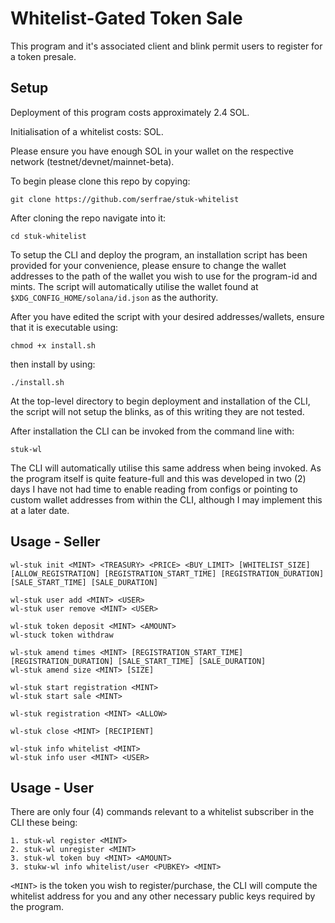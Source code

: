 # Whitelist-Gated Token Sale

This program and it's associated client and blink permit users to register for a token presale.

## Setup
Deployment of this program costs approximately 2.4 SOL.

Initialisation of a whitelist costs: SOL.

Please ensure you have enough SOL in your wallet on the respective network (testnet/devnet/mainnet-beta).

To begin please clone this repo by copying:

```git clone https://github.com/serfrae/stuk-whitelist```

After cloning the repo navigate into it:

```cd stuk-whitelist```

To setup the CLI and deploy the program, an installation script has been provided for your convenience,
please ensure to change the wallet addresses to the path of the wallet you wish to use for the program-id and mints.
The script will automatically utilise the wallet found at `$XDG_CONFIG_HOME/solana/id.json` as the authority.

After you have edited the script with your desired addresses/wallets, ensure that it is executable using:

```chmod +x install.sh```

then install by using:

```./install.sh```

At the top-level directory to begin deployment and installation of the CLI, the script will not setup the blinks, as
of this writing they are not tested.

After installation the CLI can be invoked from the command line with:

```stuk-wl```

The CLI will automatically utilise this same address when being invoked. As the program itself is quite feature-full
and this was developed in two (2) days I have not had time to enable reading from configs or pointing to custom wallet
addresses from within the CLI, although I may implement this at a later date.

## Usage - Seller

```
wl-stuk init <MINT> <TREASURY> <PRICE> <BUY_LIMIT> [WHITELIST_SIZE] [ALLOW_REGISTRATION] [REGISTRATION_START_TIME] [REGISTRATION_DURATION] [SALE_START_TIME] [SALE_DURATION]
```

```
wl-stuk user add <MINT> <USER>
wl-stuk user remove <MINT> <USER>
```

```
wl-stuk token deposit <MINT> <AMOUNT>
wl-stuck token withdraw 
```

```
wl-stuk amend times <MINT> [REGISTRATION_START_TIME] [REGISTRATION_DURATION] [SALE_START_TIME] [SALE_DURATION]
wl-stuk amend size <MINT> [SIZE]
```

```
wl-stuk start registration <MINT>
wl-stuk start sale <MINT>
```

```
wl-stuk registration <MINT> <ALLOW>
```

```
wl-stuk close <MINT> [RECIPIENT]
```

```
wl-stuk info whitelist <MINT>
wl-stuk info user <MINT> <USER>
```

## Usage - User
There are only four (4) commands relevant to a whitelist subscriber in the CLI these being:
```
1. stuk-wl register <MINT>
2. stuk-wl unregister <MINT>
3. stuk-wl token buy <MINT> <AMOUNT>
3. stukw-wl info whitelist/user <PUBKEY> <MINT>
```

`<MINT>` is the token you wish to register/purchase, the CLI will compute the whitelist address for you and any other necessary public keys required by the program.

